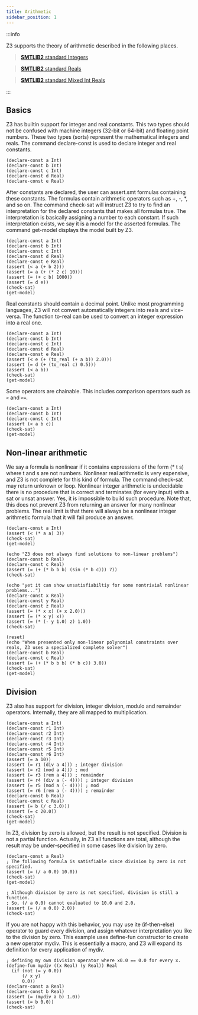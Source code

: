 ```yaml
--- 
title: Arithmetic
sidebar_position: 1
---
```


:::info

Z3 supports the theory of arithmetic described in the following places.

>  [**SMTLIB2** standard Integers](http://smtlib.cs.uiowa.edu/theories-Ints.shtml)

>  [**SMTLIB2** standard Reals](http://smtlib.cs.uiowa.edu/theories-Reals.shtml)

>  [**SMTLIB2** standard Mixed Int Reals](http://smtlib.cs.uiowa.edu/theories-Reals_Ints.shtml)

:::

## Basics

Z3 has builtin support for integer and real constants. This two types should not be confused with machine integers (32-bit or 64-bit) and floating point numbers. These two types (sorts) represent the mathematical integers and reals. The command declare-const is used to declare integer and real constants.

```z3
(declare-const a Int)
(declare-const b Int)
(declare-const c Int)
(declare-const d Real)
(declare-const e Real)
```


After constants are declared, the user can assert.smt formulas containing these constants. The formulas contain arithmetic operators such as +, -, *, and so on. The command check-sat will instruct Z3 to try to find an interpretation for the declared constants that makes all formulas true. The interpretation is basically assigning a number to each constant. If such interpretation exists, we say it is a model for the asserted formulas. The command get-model displays the model built by Z3.

```z3
(declare-const a Int)
(declare-const b Int)
(declare-const c Int)
(declare-const d Real)
(declare-const e Real)
(assert (< a (+ b 2)))
(assert (= a (+ (* 2 c) 10)))
(assert (= (+ c b) 1000))
(assert (= d e))
(check-sat)
(get-model)
```

Real constants should contain a decimal point. Unlike most programming languages, Z3 will not convert automatically integers into reals and vice-versa. The function to-real can be used to convert an integer expression into a real one.

```z3
(declare-const a Int)
(declare-const b Int)
(declare-const c Int)
(declare-const d Real)
(declare-const e Real)
(assert (< e (+ (to_real (+ a b)) 2.0)))
(assert (= d (+ (to_real c) 0.5)))
(assert (< a b))
(check-sat)
(get-model)
```

Some operators are chainable. This includes comparison operators such as `<` and `<=`. 

```z3
(declare-const a Int)
(declare-const b Int)
(declare-const c Int)
(assert (< a b c))
(check-sat)
(get-model)
```

## Non-linear arithmetic


We say a formula is nonlinear if it contains expressions of the form (* t s) where t and s are not numbers. Nonlinear real arithmetic is very expensive, and Z3 is not complete for this kind of formula. The command check-sat may return unknown or loop. Nonlinear integer arithmetic is undecidable there is no procedure that is correct and terminates (for every input) with a sat or unsat answer. Yes, it is impossible to build such procedure. Note that, this does not prevent Z3 from returning an answer for many nonlinear problems. The real limit is that there will always be a nonlinear integer arithmetic formula that it will fail produce an answer.

```z3
(declare-const a Int)
(assert (< (* a a) 3))
(check-sat)
(get-model)

(echo "Z3 does not always find solutions to non-linear problems")
(declare-const b Real)
(declare-const c Real)
(assert (= (+ (* b b b) (sin (* b c))) 7))
(check-sat)

(echo "yet it can show unsatisfiabiltiy for some nontrivial nonlinear problems...")
(declare-const x Real)
(declare-const y Real)
(declare-const z Real)
(assert (= (* x x) (+ x 2.0)))
(assert (= (* x y) x))
(assert (= (* (- y 1.0) z) 1.0))
(check-sat)

(reset)
(echo "When presented only non-linear polynomial constraints over reals, Z3 uses a specialized complete solver")
(declare-const b Real)
(declare-const c Real)
(assert (= (+ (* b b b) (* b c)) 3.0))
(check-sat)
(get-model)
```

## Division


Z3 also has support for division, integer division, modulo and remainder operators. Internally, they are all mapped to multiplication.

```z3
(declare-const a Int)
(declare-const r1 Int)
(declare-const r2 Int)
(declare-const r3 Int)
(declare-const r4 Int)
(declare-const r5 Int)
(declare-const r6 Int)
(assert (= a 10))
(assert (= r1 (div a 4))) ; integer division
(assert (= r2 (mod a 4))) ; mod
(assert (= r3 (rem a 4))) ; remainder
(assert (= r4 (div a (- 4)))) ; integer division
(assert (= r5 (mod a (- 4)))) ; mod
(assert (= r6 (rem a (- 4)))) ; remainder
(declare-const b Real)
(declare-const c Real)
(assert (= b (/ c 3.0)))
(assert (= c 20.0))
(check-sat)
(get-model)
```

In Z3, division by zero is allowed, but the result is not specified. Division is not a partial function. Actually, in Z3 all functions are total, although the result may be under-specified in some cases like division by zero.

```z3
(declare-const a Real)
; The following formula is satisfiable since division by zero is not specified.
(assert (= (/ a 0.0) 10.0)) 
(check-sat)
(get-model)

; Although division by zero is not specified, division is still a function.
; So, (/ a 0.0) cannot evaluated to 10.0 and 2.0.
(assert (= (/ a 0.0) 2.0)) 
(check-sat)
```

If you are not happy with this behavior, you may use ite (if-then-else) operator to guard every division, and assign whatever interpretation you like to the division by zero. This example uses define-fun constructor to create a new operator mydiv. This is essentially a macro, and Z3 will expand its definition for every application of mydiv.

```z3
; defining my own division operator where x0.0 == 0.0 for every x.
(define-fun mydiv ((x Real) (y Real)) Real
  (if (not (= y 0.0))
      (/ x y)
      0.0))
(declare-const a Real)
(declare-const b Real)
(assert (= (mydiv a b) 1.0))
(assert (= b 0.0))
(check-sat)
```
